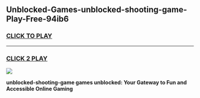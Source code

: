 
## Unblocked-Games-unblocked-shooting-game-Play-Free-94ib6
<h3>
<a href="https://premium76.site?title=unblocked-shooting-game&ref=09A">CLICK TO PLAY</a></h3>
<hr>

<h3>
<a href="https://premium76.site?title=unblocked-shooting-game&ref=09A">CLICK 2 PLAY</a>
  
</h3>

<a href="https://premium76.site?title=unblocked-shooting-game&ref=09A"><img src="https://clearcache.store/games.png"></a>


**unblocked-shooting-game games unblocked: Your Gateway to Fun and Accessible Online Gaming**
